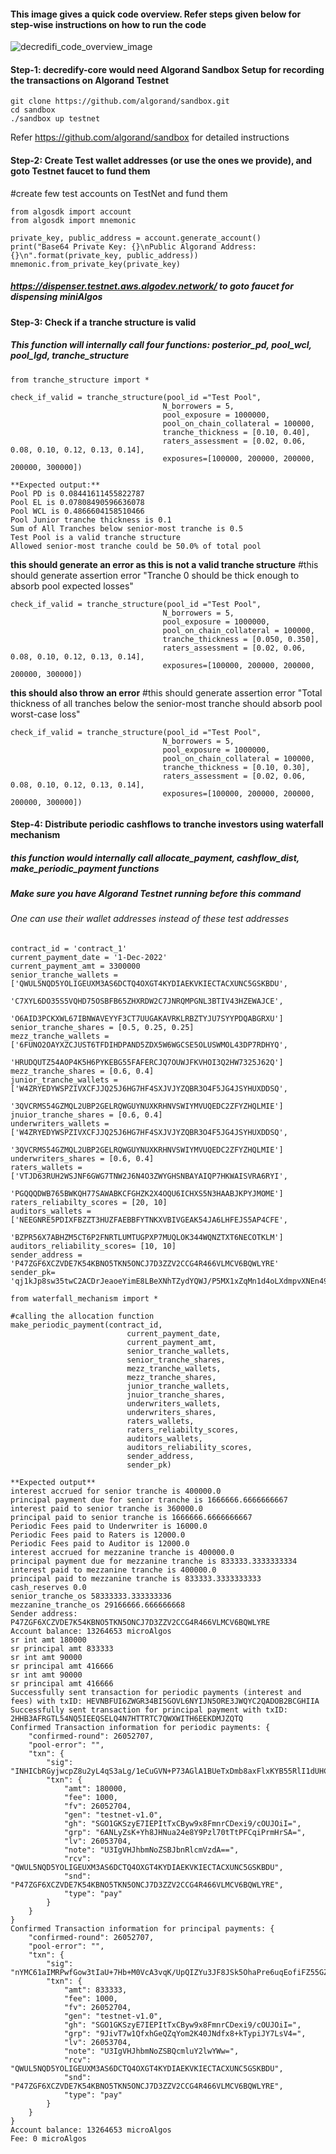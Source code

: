 #### This image gives a quick code overview. Refer steps given below for step-wise instructions on how to run the code

![decredifi_code_overview_image](DeCrediFi_Code_Demo.gif?raw=true "DeCrediFi_Code_Overview")


#### Step-1: decredify-core would need Algorand Sandbox Setup for recording the transactions on Algorand Testnet
```
git clone https://github.com/algorand/sandbox.git
cd sandbox
./sandbox up testnet
```
Refer https://github.com/algorand/sandbox for detailed instructions


#### Step-2: Create Test wallet addresses (or use the ones we provide), and goto Testnet faucet to fund them
#create few test accounts on TestNet and fund them
```
from algosdk import account
from algosdk import mnemonic

private_key, public_address = account.generate_account()
print("Base64 Private Key: {}\nPublic Algorand Address: {}\n".format(private_key, public_address))
mnemonic.from_private_key(private_key)
```
##### https://dispenser.testnet.aws.algodev.network/ to goto faucet for dispensing miniAlgos


#### Step-3: Check if a tranche structure is valid
##### This function will internally call four functions: posterior_pd, pool_wcl, pool_lgd, tranche_structure
```
from tranche_structure import *

check_if_valid = tranche_structure(pool_id ="Test Pool",
                                  N_borrowers = 5,
                                  pool_exposure = 1000000,
                                  pool_on_chain_collateral = 100000,
                                  tranche_thickness = [0.10, 0.40],
                                  raters_assessment = [0.02, 0.06, 0.08, 0.10, 0.12, 0.13, 0.14],
                                  exposures=[100000, 200000, 200000, 200000, 300000])
                                  
**Expected output:**
Pool PD is 0.08441611455822787
Pool EL is 0.07808490596636078
Pool WCL is 0.4866604158510466
Pool Junior tranche thickness is 0.1
Sum of All Tranches below senior-most tranche is 0.5
Test Pool is a valid tranche structure
Allowed senior-most tranche could be 50.0% of total pool
```

**this should generate an error as this is not a valid tranche structure**
#this should generate assertion error "Tranche 0 should be thick enough to absorb pool expected losses"
```
check_if_valid = tranche_structure(pool_id ="Test Pool",
                                  N_borrowers = 5,
                                  pool_exposure = 1000000,
                                  pool_on_chain_collateral = 100000,
                                  tranche_thickness = [0.050, 0.350],
                                  raters_assessment = [0.02, 0.06, 0.08, 0.10, 0.12, 0.13, 0.14],
                                  exposures=[100000, 200000, 200000, 200000, 300000])
 ```
                                  
**this should also throw an error**
#this should generate assertion error "Total thickness of all tranches below the senior-most tranche should absorb pool worst-case loss"
```
check_if_valid = tranche_structure(pool_id ="Test Pool",
                                  N_borrowers = 5,
                                  pool_exposure = 1000000,
                                  pool_on_chain_collateral = 100000,
                                  tranche_thickness = [0.10, 0.30],
                                  raters_assessment = [0.02, 0.06, 0.08, 0.10, 0.12, 0.13, 0.14],
                                  exposures=[100000, 200000, 200000, 200000, 300000])
 ```                                
#### Step-4: Distribute periodic cashflows to tranche investors using waterfall mechanism
##### this function would internally call allocate_payment, cashflow_dist, make_periodic_payment functions
##### Make sure you have Algorand Testnet running before this command
  
###### One can use their wallet addresses instead of these test addresses
```
contract_id = 'contract_1'
current_payment_date = '1-Dec-2022'
current_payment_amt = 3300000
senior_tranche_wallets = ['QWUL5NQD5YOLIGEUXM3AS6DCTQ4OXGT4KYDIAEKVKIECTACXUNC5GSKBDU',
                          'C7XYL6DO35S5VQHD75OSBFB65ZHXRDW2C7JNRQMPGNL3BTIV43HZEWAJCE',
                          'O6AID3PCKXWL67IBNWAVEYYF3CT7UUGAKAVRKLRBZTYJU7SYYPDQABGRXU']
senior_tranche_shares = [0.5, 0.25, 0.25]
mezz_tranche_wallets = ['6FUNO2OAYXZCJUST6TFDIHDPAND5ZDX5W6WGCSE5OLUSWMOL43DP7RDHYQ',
                        'HRUDQUTZ54AOP4K5H6PYKEBG55FAFERCJQ7OUWJFKVHOI3Q2HW7325J62Q']
mezz_tranche_shares = [0.6, 0.4]
junior_tranche_wallets = ['W4ZRYEDYWSPZIVXCFJJQ25J6HG7HF4SXJVJYZQBR3O4F5JG4JSYHUXDDSQ',
                         '3QVCRMS54GZMQL2UBP2GELRQWGUYNUXKRHNVSWIYMVUQEDC2ZFYZHQLMIE']
jnuior_tranche_shares = [0.6, 0.4]
underwriters_wallets = ['W4ZRYEDYWSPZIVXCFJJQ25J6HG7HF4SXJVJYZQBR3O4F5JG4JSYHUXDDSQ',
                         '3QVCRMS54GZMQL2UBP2GELRQWGUYNUXKRHNVSWIYMVUQEDC2ZFYZHQLMIE']
underwriters_shares = [0.6, 0.4]
raters_wallets = ['VTJD63RUH2WSJNF6GWG7TNW2J6N4O3ZWYGHSNBAYAIQP7HKWAISVRA6RYI',
                  'PGQQQDWB765BWKQH77SAWABKCFGHZK2X4OQU6ICHXS5N3HAABJKPYJMOME']
raters_reliabilty_scores = [20, 10]
auditors_wallets = ['NEEGNRE5PDIXFBZZT3HUZFAEBBFYTNKXVBIVGEAK54JA6LHFEJS5AP4CFE',
                   'BZPR56X7ABHZM5CT6P2FNRTLUMTUGPXP7MUQLOK344WQNZTXT6NECOTKLM']
auditors_reliability_scores= [10, 10]
sender_address = 'P47ZGF6XCZVDE7K54KBNO5TKN5ONCJ7D3ZZV2CCG4R466VLMCV6BQWLYRE'
sender_pk= 'qj1kJp8sw35twC2ACDrJeaoeYimE8LBeXNhTZydYQWJ/P5MX1xZqMn1d4oLXdmpvXNEn495zXQhG5HnvVWwVfA=='

from waterfall_mechanism import *

#calling the allocation function
make_periodic_payment(contract_id,
                          current_payment_date,
                          current_payment_amt,
                          senior_tranche_wallets,
                          senior_tranche_shares,
                          mezz_tranche_wallets,
                          mezz_tranche_shares,
                          junior_tranche_wallets,
                          jnuior_tranche_shares,
                          underwriters_wallets,
                          underwriters_shares,
                          raters_wallets,
                          raters_reliabilty_scores,
                          auditors_wallets,
                          auditors_reliability_scores,
                          sender_address,
                          sender_pk)
                          
**Expected output**
interest accrued for senior tranche is 400000.0
principal payment due for senior tranche is 1666666.6666666667
interest paid to senior tranche is 360000.0
principal paid to senior tranche is 1666666.6666666667
Periodic Fees paid to Underwriter is 16000.0
Periodic Fees paid to Raters is 12000.0
Periodic Fees paid to Auditor is 12000.0
interest accrued for mezzanine tranche is 400000.0
principal payment due for mezzanine tranche is 833333.3333333334
interest paid to mezzanine tranche is 400000.0
principal paid to mezzanine tranche is 833333.3333333333
cash_reserves 0.0
senior_tranche_os 58333333.333333336
mezzanine_tranche_os 29166666.666666668
Sender address: P47ZGF6XCZVDE7K54KBNO5TKN5ONCJ7D3ZZV2CCG4R466VLMCV6BQWLYRE
Account balance: 13264653 microAlgos
sr int amt 180000
sr principal amt 833333
sr int amt 90000
sr principal amt 416666
sr int amt 90000
sr principal amt 416666
Successfully sent transaction for periodic payments (interest and fees) with txID: HEVNBFUI6ZWGR34BI5GOVL6NYIJN5ORE3JWQYC2QADOB2BCGHIIA
Successfully sent transaction for principal payment with txID: 2HHB3AFRGTL54NQ5IEEQSELQ4N7HTTRTC7QWXWITH6EEKDMJZQTQ
Confirmed Transaction information for periodic payments: {
    "confirmed-round": 26052707,
    "pool-error": "",
    "txn": {
        "sig": "INHICbRGyjwcpZ8u2yL4qS3aLg/1eCuGVN+P73AGlA1BUeTxDmb8axFlxKYB55RlI1dUHCy6MgjkQJNpTn8cBQ==",
        "txn": {
            "amt": 180000,
            "fee": 1000,
            "fv": 26052704,
            "gen": "testnet-v1.0",
            "gh": "SGO1GKSzyE7IEPItTxCByw9x8FmnrCDexi9/cOUJOiI=",
            "grp": "6ANLyZsK+Yh8JHNua24e8Y9Pzl70tTtPFCqiPrmHrSA=",
            "lv": 26053704,
            "note": "U3IgVHJhbmNoZSBJbnRlcmVzdA==",
            "rcv": "QWUL5NQD5YOLIGEUXM3AS6DCTQ4OXGT4KYDIAEKVKIECTACXUNC5GSKBDU",
            "snd": "P47ZGF6XCZVDE7K54KBNO5TKN5ONCJ7D3ZZV2CCG4R466VLMCV6BQWLYRE",
            "type": "pay"
        }
    }
}
Confirmed Transaction information for principal payments: {
    "confirmed-round": 26052707,
    "pool-error": "",
    "txn": {
        "sig": "nYMC61aIMRPwfGow3tIaU+7Hb+M0VcA3vqK/UpQIZYu3JF8JSk5OhaPre6uqEofiFZ55GZGqi4vFjxgPwLgfBA==",
        "txn": {
            "amt": 833333,
            "fee": 1000,
            "fv": 26052704,
            "gen": "testnet-v1.0",
            "gh": "SGO1GKSzyE7IEPItTxCByw9x8FmnrCDexi9/cOUJOiI=",
            "grp": "9JivT7w1QfxhGeQZqYom2K40JNdfx8+kTypiJY7LsV4=",
            "lv": 26053704,
            "note": "U3IgVHJhbmNoZSBQcmluY2lwYWw=",
            "rcv": "QWUL5NQD5YOLIGEUXM3AS6DCTQ4OXGT4KYDIAEKVKIECTACXUNC5GSKBDU",
            "snd": "P47ZGF6XCZVDE7K54KBNO5TKN5ONCJ7D3ZZV2CCG4R466VLMCV6BQWLYRE",
            "type": "pay"
        }
    }
}
Account balance: 13264653 microAlgos
Fee: 0 microAlgos
```
